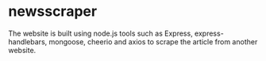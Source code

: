 # newsscraper
The website is built using node.js tools such as Express, express-handlebars, mongoose, cheerio and axios to scrape the article from another website. 
